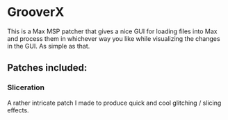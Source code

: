 # GrooverX
This is a Max MSP patcher that gives a nice GUI for loading files into Max and process them in whichever way you like while visualizing the changes in the GUI. As simple as that.

## Patches included:
### Sliceration
A rather intricate patch I made to produce quick and cool glitching / slicing effects.
